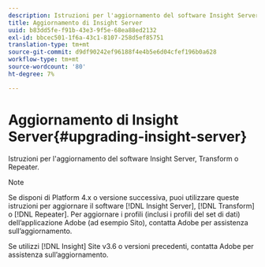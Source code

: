 ```yaml
---
description: Istruzioni per l'aggiornamento del software Insight Server, Transform o Repeater.
title: Aggiornamento di Insight Server
uuid: b83dd5fe-f91b-43e3-9f5e-68ea88ed2132
exl-id: bbcec501-1f6a-43c1-8107-258d5ef85751
translation-type: tm+mt
source-git-commit: d9df90242ef96188f4e4b5e6d04cfef196b0a628
workflow-type: tm+mt
source-wordcount: '80'
ht-degree: 7%

---
```


# Aggiornamento di Insight Server{#upgrading-insight-server}

Istruzioni per l&#39;aggiornamento del software Insight Server, Transform o Repeater.

>[!NOTE]
>
>Se disponi di Platform 4.x o versione successiva, puoi utilizzare queste istruzioni per aggiornare il software [!DNL Insight Server], [!DNL Transform] o [!DNL Repeater]. Per aggiornare i profili (inclusi i profili del set di dati) dell’applicazione Adobe (ad esempio Sito), contatta Adobe per assistenza sull’aggiornamento.

Se utilizzi [!DNL Insight] Site v3.6 o versioni precedenti, contatta Adobe per assistenza sull’aggiornamento.
